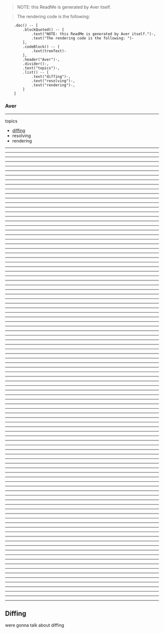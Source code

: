 > NOTE: this ReadMe is generated by Aver itself.
> 

> The rendering code is the following: 

```
    .doc() -- [
        .blockQuoted() -- [
            .text("NOTE: this ReadMe is generated by Aver itself.")-,
            .text("The rendering code is the following: ")-
        ],
        .codeBlock() -- [
            .text(treeText)-
        ],
        .header("Aver")-,
        .divider()-,
        .text("topics")-,
        .list() -- [
            .text("diffing")-,
            .text("resolving")-,
            .text("rendering")-,
        ]
    ]
```
### Aver
---
topics
- [diffing](#diffing)
- resolving
- rendering
---
---
---
---
---
---
---
---
---
---
---
---
---
---
---
---
---
---
---
---
---
---
---
---
---
---
---
---
---
---
---
---
---
---
---
---
---
---
---
---
---
---
---
---
---
---
---
---
---
---
---
---
---
---
---
---
---
---
---
---
---
---
---
---
---
---
---
---
---
---
---
---
---
---
---
---
---
---
---
---
---
---
---
---
---
---
---
---
---
---
---
---
---
---
---
---
---
---
---
---
## Diffing
were gonna talk about diffing
